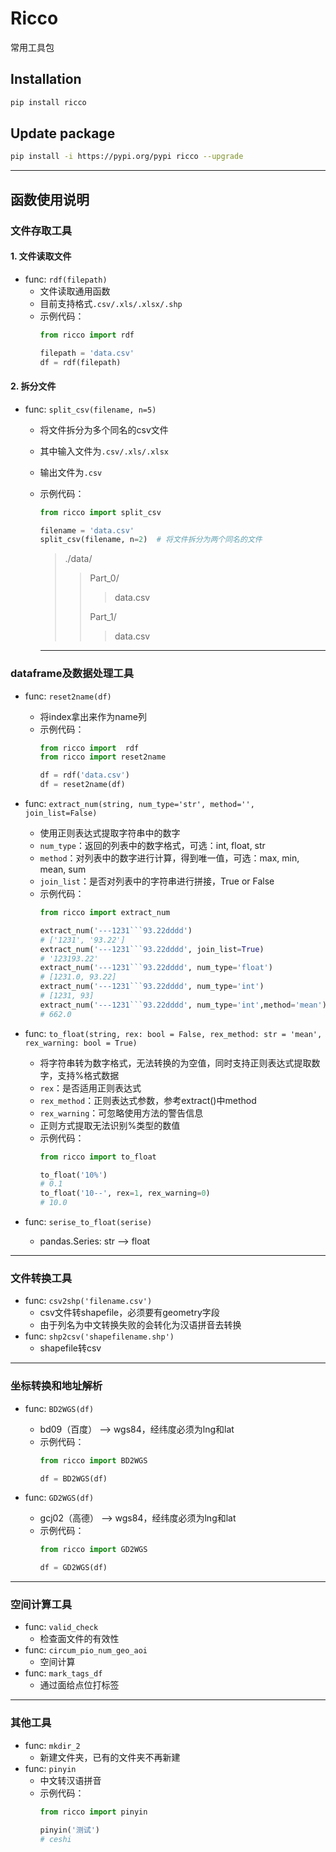 # Ricco
常用工具包

## Installation
```bash
pip install ricco
```
## Update package
```bash
pip install -i https://pypi.org/pypi ricco --upgrade
```
---
## 函数使用说明
### 文件存取工具
#### 1. 文件读取文件
* func: `rdf(filepath)`
  * 文件读取通用函数
  * 目前支持格式`.csv/.xls/.xlsx/.shp`
  * 示例代码：
    ```python
    from ricco import rdf
    
    filepath = 'data.csv'
    df = rdf(filepath)
    ```



#### 2. 拆分文件
* func: `split_csv(filename, n=5)`
  * 将文件拆分为多个同名的csv文件
  * 其中输入文件为`.csv/.xls/.xlsx`
  * 输出文件为`.csv` 
  * 示例代码：
    ```python
    from ricco import split_csv
    
    filename = 'data.csv'
    split_csv(filename, n=2)  # 将文件拆分为两个同名的文件
    ```
    > ./data/
    >> Part_0/
    >>
    >>> data.csv
    >>
    >> Part_1/
    >>
    >>> data.csv
    
    ---
### dataframe及数据处理工具
* func: `reset2name(df)`
  * 将index拿出来作为name列
  * 示例代码：
    ```python
    from ricco import  rdf
    from ricco import reset2name
    
    df = rdf('data.csv')
    df = reset2name(df)
    ```

* func: `extract_num(string, num_type='str', method='', join_list=False)`
  * 使用正则表达式提取字符串中的数字
  * `num_type`：返回的列表中的数字格式，可选：int, float, str
  * `method`：对列表中的数字进行计算，得到唯一值，可选：max, min, mean, sum
  * `join_list`：是否对列表中的字符串进行拼接，True or False
  * 示例代码：
    ```python
    from ricco import extract_num
    
    extract_num('---1231```93.22dddd')
    # ['1231', '93.22']
    extract_num('---1231```93.22dddd', join_list=True)
    # '123193.22'
    extract_num('---1231```93.22dddd', num_type='float')
    # [1231.0, 93.22]
    extract_num('---1231```93.22dddd', num_type='int')
    # [1231, 93]
    extract_num('---1231```93.22dddd', num_type='int',method='mean')
    # 662.0
    ```


* func: `to_float(string, rex: bool = False, rex_method: str = 'mean', rex_warning: bool = True)`
  * 将字符串转为数字格式，无法转换的为空值，同时支持正则表达式提取数字，支持%格式数据
  * `rex`：是否适用正则表达式
  * `rex_method`：正则表达式参数，参考extract()中method
  * `rex_warning`：可忽略使用方法的警告信息
  * 正则方式提取无法识别%类型的数值
  * 示例代码：
    ```python
    from ricco import to_float
    
    to_float('10%')
    # 0.1
    to_float('10--', rex=1, rex_warning=0)
    # 10.0
    ```
* func: `serise_to_float(serise)`
  * pandas.Series: str --> float
---


### 文件转换工具
* func: `csv2shp('filename.csv')`
  * csv文件转shapefile，必须要有geometry字段
  * 由于列名为中文转换失败的会转化为汉语拼音去转换
* func: `shp2csv('shapefilename.shp')`
  * shapefile转csv
---
### 坐标转换和地址解析
* func: `BD2WGS(df)`
  * bd09（百度） --> wgs84，经纬度必须为lng和lat
  * 示例代码：
    ```python
    from ricco import BD2WGS
    
    df = BD2WGS(df)
    ```
    
* func: `GD2WGS(df)`
  * gcj02（高德） --> wgs84，经纬度必须为lng和lat
  * 示例代码：
    ```python
    from ricco import GD2WGS
    
    df = GD2WGS(df)
    ```
---


### 空间计算工具
* func: `valid_check`
  * 检查面文件的有效性
* func: `circum_pio_num_geo_aoi`
  * 空间计算
* func: `mark_tags_df`
  * 通过面给点位打标签
---
### 其他工具
* func: `mkdir_2`
  * 新建文件夹，已有的文件夹不再新建
* func: `pinyin`
  * 中文转汉语拼音
  * 示例代码：
    ```python
    from ricco import pinyin
    
    pinyin('测试')
    # ceshi
    ```










